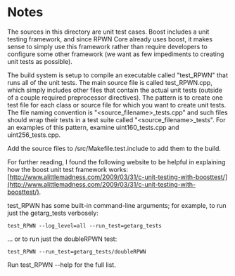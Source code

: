 # Notes
The sources in this directory are unit test cases.  Boost includes a
unit testing framework, and since RPWN Core already uses boost, it makes
sense to simply use this framework rather than require developers to
configure some other framework (we want as few impediments to creating
unit tests as possible).

The build system is setup to compile an executable called "test_RPWN"
that runs all of the unit tests.  The main source file is called
test_RPWN.cpp, which simply includes other files that contain the
actual unit tests (outside of a couple required preprocessor
directives).  The pattern is to create one test file for each class or
source file for which you want to create unit tests.  The file naming
convention is "<source_filename>_tests.cpp" and such files should wrap
their tests in a test suite called "<source_filename>_tests".  For an
examples of this pattern, examine uint160_tests.cpp and
uint256_tests.cpp.

Add the source files to /src/Makefile.test.include to add them to the build.

For further reading, I found the following website to be helpful in
explaining how the boost unit test framework works:
[http://www.alittlemadness.com/2009/03/31/c-unit-testing-with-boosttest/](http://www.alittlemadness.com/2009/03/31/c-unit-testing-with-boosttest/).

test_RPWN has some built-in command-line arguments; for
example, to run just the getarg_tests verbosely:

    test_RPWN --log_level=all --run_test=getarg_tests

... or to run just the doubleRPWN test:

    test_RPWN --run_test=getarg_tests/doubleRPWN

Run  test_RPWN --help   for the full list.

